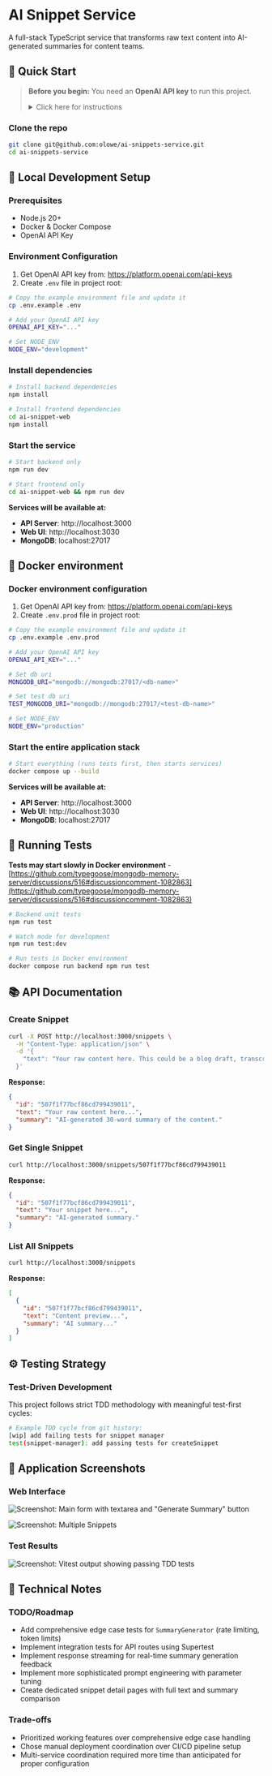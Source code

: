 # AI Snippet Service

A full-stack TypeScript service that transforms raw text content into AI-generated summaries for content teams.

## 🚀 Quick Start

> **Before you begin:** You need an **OpenAI API key** to run this project.
>
> <details>
> <summary>Click here for instructions</summary>
>
> 1. **Sign up / Log in to OpenAI**  
>    Go to [https://platform.openai.com](https://platform.openai.com) and log in or create an account.
> 2. **Create an API Key**
>    - Navigate to API Keys - [https://platform.openai.com/api-keys](https://platform.openai.com/api-keys).
>    - Select a name and click **Create new secret key**.
>    - Copy the key
> 3. **Add it to your `.env` file**
>    ```env
>    OPENAI_API_KEY="sk-xxxxxxxxxxxxxxxxxxxxxxxxxxxxxxxx"
>    ```
>    </details>

### Clone the repo

```bash
git clone git@github.com:olowe/ai-snippets-service.git
cd ai-snippets-service
```

## 🔧 Local Development Setup

### Prerequisites

- Node.js 20+
- Docker & Docker Compose
- OpenAI API Key

### Environment Configuration

1. Get OpenAI API key from: https://platform.openai.com/api-keys
2. Create `.env` file in project root:

```bash
# Copy the example environment file and update it
cp .env.example .env

# Add your OpenAI API key
OPENAI_API_KEY="..."

# Set NODE_ENV
NODE_ENV="development"
```

### Install dependencies

```bash
# Install backend dependencies
npm install

# Install frontend dependencies
cd ai-snippet-web
npm install
```

### Start the service

```bash
# Start backend only
npm run dev

# Start frontend only
cd ai-snippet-web && npm run dev
```

**Services will be available at:**

- **API Server**: http://localhost:3000
- **Web UI**: http://localhost:3030
- **MongoDB**: localhost:27017

## 🐳 Docker environment

### Docker environment configuration

1. Get OpenAI API key from: https://platform.openai.com/api-keys
2. Create `.env.prod` file in project root:

```bash
# Copy the example environment file and update it
cp .env.example .env.prod

# Add your OpenAI API key
OPENAI_API_KEY="..."

# Set db uri
MONGODB_URI="mongodb://mongodb:27017/<db-name>"

# Set test db uri
TEST_MONGODB_URI="mongodb://mongodb:27017/<test-db-name>"

# Set NODE_ENV
NODE_ENV="production"
```

### Start the entire application stack

```bash
# Start everything (runs tests first, then starts services)
docker compose up --build
```

**Services will be available at:**

- **API Server**: http://localhost:3000
- **Web UI**: http://localhost:3030
- **MongoDB**: localhost:27017

## 🧪 Running Tests

**Tests may start slowly in Docker environment** -
[https://github.com/typegoose/mongodb-memory-server/discussions/516#discussioncomment-1082863](https://github.com/typegoose/mongodb-memory-server/discussions/516#discussioncomment-1082863)

```bash
# Backend unit tests
npm run test

# Watch mode for development
npm run test:dev

# Run tests in Docker environment
docker compose run backend npm run test
```

## 📚 API Documentation

### Create Snippet

```bash
curl -X POST http://localhost:3000/snippets \
  -H "Content-Type: application/json" \
  -d '{
    "text": "Your raw content here. This could be a blog draft, transcript, or any text that needs summarization for content teams to reuse elsewhere."
  }'
```

**Response:**

```json
{
  "id": "507f1f77bcf86cd799439011",
  "text": "Your raw content here...",
  "summary": "AI-generated 30-word summary of the content."
}
```

### Get Single Snippet

```bash
curl http://localhost:3000/snippets/507f1f77bcf86cd799439011
```

**Response:**

```json
{
  "id": "507f1f77bcf86cd799439011",
  "text": "Your snippet here...",
  "summary": "AI-generated summary."
}
```

### List All Snippets

```bash
curl http://localhost:3000/snippets
```

**Response:**

```json
[
  {
    "id": "507f1f77bcf86cd799439011",
    "text": "Content preview...",
    "summary": "AI summary..."
  }
]
```

## ⚙️ Testing Strategy

### Test-Driven Development

This project follows strict TDD methodology with meaningful test-first cycles:

```bash
# Example TDD cycle from git history:
[wip] add failing tests for snippet manager
test(snippet-manager): add passing tests for createSnippet
```

## 📸 Application Screenshots

### Web Interface

![Screenshot: Main form with textarea and "Generate Summary" button](https://imgur.com/iQciD7D.png)

![Screenshot: Multiple Snippets](https://imgur.com/Uk8XaVp.png)

### Test Results

![Screenshot: Vitest output showing passing TDD tests](https://imgur.com/RzchVIo.png)

## 📝 Technical Notes

### TODO/Roadmap

- Add comprehensive edge case tests for `SummaryGenerator` (rate limiting, token limits)
- Implement integration tests for API routes using Supertest
- Implement response streaming for real-time summary generation feedback
- Implement more sophisticated prompt engineering with parameter tuning
- Create dedicated snippet detail pages with full text and summary comparison

### Trade-offs

- Prioritized working features over comprehensive edge case handling
- Chose manual deployment coordination over CI/CD pipeline setup
- Multi-service coordination required more time than anticipated for proper configuration
